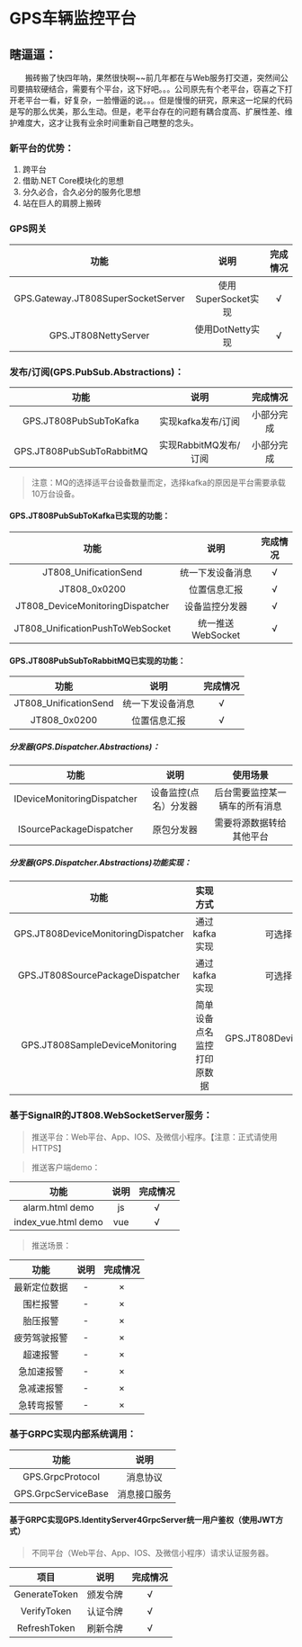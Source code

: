 # GPS车辆监控平台

## 瞎逼逼：

&emsp;&emsp;搬砖搬了快四年呐，果然很快啊~~前几年都在与Web服务打交道，突然间公司要搞软硬结合，需要有个平台，这下好吧。。。公司原先有个老平台，窃喜之下打开老平台一看，好复杂，一脸懵逼的说。。。但是慢慢的研究，原来这一坨屎的代码是写的那么优美，那么生动。但是，老平台存在的问题有耦合度高、扩展性差、维护难度大，这才让我有业余时间重新自己瞎整的念头。

### 新平台的优势：

1. 跨平台
2. 借助.NET Core模块化的思想
3. 分久必合，合久必分的服务化思想
4. 站在巨人的肩膀上搬砖

### GPS网关

| 功能 | 说明 | 完成情况 |
|:-------:|:-------:|:-------:|
| GPS.Gateway.JT808SuperSocketServer | 使用SuperSocket实现 | √ |
| GPS.JT808NettyServer| 使用DotNetty实现 | √ |

### 发布/订阅(GPS.PubSub.Abstractions)：

| 功能 | 说明 | 完成情况 |
|:-------:|:-------:|:-------:|
| GPS.JT808PubSubToKafka | 实现kafka发布/订阅 | 小部分完成 |
| GPS.JT808PubSubToRabbitMQ | 实现RabbitMQ发布/订阅 | 小部分完成 |

> 注意：MQ的选择适平台设备数量而定，选择kafka的原因是平台需要承载10万台设备。

#### GPS.JT808PubSubToKafka已实现的功能：

| 功能 | 说明 | 完成情况 |
|:-------:|:-------:|:-------:|
| JT808_UnificationSend | 统一下发设备消息 | √ |
| JT808_0x0200 | 位置信息汇报 | √ |
| JT808_DeviceMonitoringDispatcher| 设备监控分发器 | √ |
| JT808_UnificationPushToWebSocket| 统一推送WebSocket | √ |

#### GPS.JT808PubSubToRabbitMQ已实现的功能：

| 功能 | 说明 | 完成情况 |
|:-------:|:-------:|:-------:|
| JT808_UnificationSend | 统一下发设备消息 | √ |
| JT808_0x0200 | 位置信息汇报 | √ |

##### 分发器(GPS.Dispatcher.Abstractions)：

| 功能 | 说明 | 使用场景 |
|:-------:|:-------:|:-------:|
| IDeviceMonitoringDispatcher | 设备监控(点名）分发器 | 后台需要监控某一辆车的所有消息 |
| ISourcePackageDispatcher | 原包分发器 | 需要将源数据转给其他平台 |

##### 分发器(GPS.Dispatcher.Abstractions)功能实现：

| 功能 | 实现方式 | 备注 |
|:-------:|:-------:|:-------:|
| GPS.JT808DeviceMonitoringDispatcher | 通过kafka实现 | 可选择合适的方式实现 |
| GPS.JT808SourcePackageDispatcher | 通过kafka实现 | 可选择合适的方式实现 |
| GPS.JT808SampleDeviceMonitoring | 简单设备点名监控打印原数据 | GPS.JT808DeviceMonitoringDispatcher 消费者 |

### 基于SignalR的JT808.WebSocketServer服务：

> 推送平台：Web平台、App、IOS、及微信小程序。【注意：正式请使用HTTPS】

> 推送客户端demo：

| 功能 | 说明 | 完成情况 |
|:-------:|:-------:|:-------:|
| alarm.html demo| js | √ |
| index_vue.html demo| vue | √ |

> 推送场景：

| 功能 | 说明 | 完成情况 |
|:-------:|:-------:|:-------:|
| 最新定位数据 | - | × |
| 围栏报警 | - | × |
| 胎压报警 | - | × |
| 疲劳驾驶报警 | - | × |
| 超速报警 | - | × |
| 急加速报警 | - | × |
| 急减速报警 | - | × |
| 急转弯报警 | - | × |

### 基于GRPC实现内部系统调用：

| 功能 | 说明 |
|:-------:|:-------:|
| GPS.GrpcProtocol | 消息协议 |
| GPS.GrpcServiceBase | 消息接口服务 |

#### 基于GRPC实现GPS.IdentityServer4GrpcServer统一用户鉴权（使用JWT方式）

> 不同平台（Web平台、App、IOS、及微信小程序）请求认证服务器。

| 项目 | 说明 | 完成情况 |
|:-------:|:-------:|:-------:|
| GenerateToken | 颁发令牌 | √ |
| VerifyToken  | 认证令牌 | √ |
| RefreshToken | 刷新令牌 | √ |